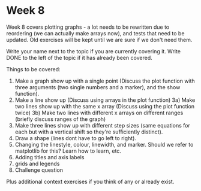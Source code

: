 # Week 8

Week 8 covers plotting graphs - a lot needs to be rewritten due to reordering (we can actually make arrays now), and tests that need to be updated. Old exercises will be kept until we are sure if we don't need them. 

Write your name next to the topic if you are currently covering it. Write DONE to the left of the topic if it has already been covered.

Things to be covered:
1. Make a graph show up with a single point (Discuss the plot function with three arguments (two single numbers and a marker), and the show function).
2. Make a line show up (Discuss using arrays in the plot function)
3a) Make two lines show up with the same x array (Discuss using the plot function twice)
3b) Make two lines with different x arrays on different ranges (briefly discuss ranges of the graph)
4. Make three lines show up with different step sizes (same equations for each but with a vertical shift so they're sufficiently distinct).
5. Draw a shape (lines dont have to go left to right).
6. Changing the linestyle, colour, linewidth, and marker. Should we refer to matplotlib for this? Learn how to learn, etc. 
7. Adding titles and axis labels
8. grids and legends
9. Challenge question

Plus additional context exercises if you think of any or already exist. 

